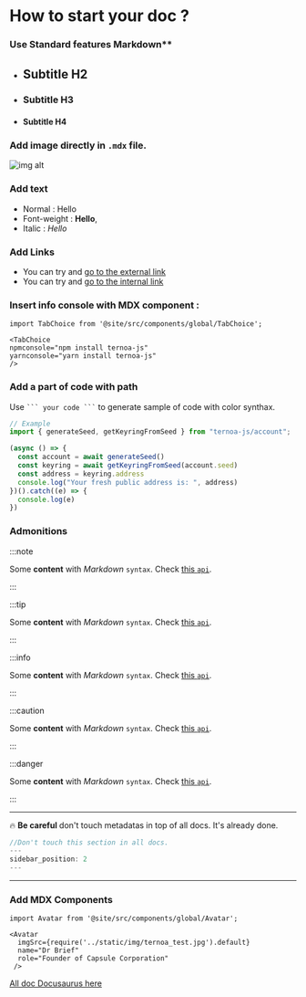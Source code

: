 # How to start your doc ? 

### Use Standard features Markdown**

- ## Subtitle H2
- ### Subtitle H3
- #### Subtitle H4 

### Add image directly in `.mdx` file.
![img alt](/img/docusaurus.png)

### Add text
- Normal : Hello 
- Font-weight : **Hello**, 
- Italic :  _Hello_ 

### Add Links
- You can try and [go to the external link](https://www.ternoa.com/)
- You can try and [go to the internal link](/docs/category/core-blockchain)

### Insert info console with MDX component :

```
import TabChoice from '@site/src/components/global/TabChoice';

<TabChoice
npmconsole="npm install ternoa-js"
yarnconsole="yarn install ternoa-js"
/>

```

### Add a part of code with path 

Use ` ``` your code ``` ` to generate sample of code with color synthax.

```jsx title="ternoa-js/account"
// Example
import { generateSeed, getKeyringFromSeed } from "ternoa-js/account";

(async () => {
  const account = await generateSeed()
  const keyring = await getKeyringFromSeed(account.seed)
  const address = keyring.address
  console.log("Your fresh public address is: ", address)
})().catch((e) => {
  console.log(e)
})
```

### Admonitions 

:::note

Some **content** with _Markdown_ `syntax`. Check [this `api`](#).

:::

:::tip

Some **content** with _Markdown_ `syntax`. Check [this `api`](#).

:::

:::info

Some **content** with _Markdown_ `syntax`. Check [this `api`](#).

:::

:::caution

Some **content** with _Markdown_ `syntax`. Check [this `api`](#).

:::

:::danger

Some **content** with _Markdown_ `syntax`. Check [this `api`](#).

:::
________

🔥 **Be careful** don't touch metadatas in top of all docs. It's already done. 
```jsx title="for-developers/cookbooks/create-a-capsule.mdx"
//Don't touch this section in all docs.
---
sidebar_position: 2
---
```
________

### Add MDX Components

```
import Avatar from '@site/src/components/global/Avatar';

<Avatar 
  imgSrc={require('../static/img/ternoa_test.jpg').default}
  name="Dr Brief"
  role="Founder of Capsule Corporation"
 />

 ```
 [All doc Docusaurus here](https://docusaurus.io/docs)
